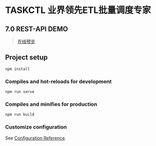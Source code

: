 # TASKCTL 业界领先ETL批量调度专家
## 7.0 REST-API DEMO
> [在线预览](http://mftaskctl.gitee.io/taskctl7.0-rest-api-demo/)
## Project setup
```
npm install
```

### Compiles and hot-reloads for development
```
npm run serve
```

### Compiles and minifies for production
```
npm run build
```

### Customize configuration
See [Configuration Reference](https://cli.vuejs.org/config/).
